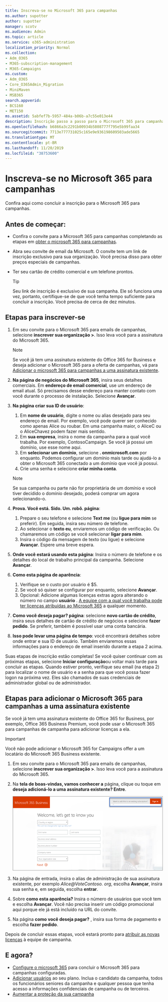 ```yaml
---
title: Inscreva-se no Microsoft 365 para campanhas
ms.author: supotter
author: supotter
manager: scotv
ms.audience: Admin
ms.topic: article
ms.service: o365-administration
localization_priority: Normal
ms.collection:
- Adm_O365
- M365-subscription-management
- M365-Campaigns
ms.custom:
- Adm_O365
- Core_O365Admin_Migration
- MiniMaven
- MSB365
search.appverid:
- BCS160
- MET150
ms.assetid: 5abfef7b-5957-484a-b06b-a7c55e013e44
description: Inscrição passo a passo para o Microsoft 365 para campanhas. Proteger sua campanha contra ameaças cybersecurity a email, dados e comunicação.
ms.openlocfilehash: b6866a3c2291b00934b5808777f795e5b99faa34
ms.sourcegitcommit: 7713e777731025c165e9e936198609503ade5665
ms.translationtype: MT
ms.contentlocale: pt-BR
ms.lasthandoff: 11/20/2019
ms.locfileid: "38753600"
---
```

# <a name="sign-up-for-microsoft-365-for-campaigns"></a>Inscreva-se no Microsoft 365 para campanhas 

Confira aqui como concluir a inscrição para o Microsoft 365 para campanhas.

## <a name="before-you-start"></a>Antes de começar: 
- Confira o convite para a Microsoft 365 para campanhas completando as etapas em [obter o microsoft 365 para campanhas](get-microsoft-365-campaigns.md#get-microsoft-365-for-campaigns). 
- Abra seu convite de email da Microsoft. O convite tem um link de inscrição exclusivo para sua organização. Você precisa disso para obter preços especiais de campanhas.
- Ter seu cartão de crédito comercial e um telefone prontos. 

    > [!TIP]
    > Seu link de inscrição é exclusivo de sua campanha. Ele só funciona uma vez, portanto, certifique-se de que você tenha tempo suficiente para concluir a inscrição. Você precisa de cerca de dez minutos. 

## <a name="steps-to-sign-up"></a>Etapas para inscrever-se

1. Em seu convite para o Microsoft 365 para emails de campanhas, selecione **inscrever sua organização >**. Isso leva você para a assinatura do Microsoft 365.
    > [!NOTE]
    > Se você já tem uma assinatura existente do Office 365 for Business e deseja adicionar o Microsoft 365 para a oferta de campanhas, vá para [Adicionar o microsoft 365 para campanhas a uma assinatura existente](#steps-to-add-microsoft-365-for-campaigns-to-an-existing-subscription).
1. **Na página de negócios do Microsoft 365**, insira seus detalhes comerciais. Em **endereço de email comercial**, use um endereço de email atual. Só precisamos desse endereço para manter contato com você durante o processo de instalação. Selecione **Avançar**.
1. **Na página criar sua ID de usuário**:
    1. Em **nome de usuário**, digite o nome ou alias desejado para seu endereço de email. Por exemplo, você pode querer ser conhecido como apenas Alice ou roubar. Em uma campanha maior, o AliceC ou o AliceChavez podem fazer mais sentido.
    2. Em **sua empresa**, insira o nome da campanha para a qual você trabalha. Por exemplo, ContosoCampaign. Se você já possui um domínio, use esse nome aqui. 
    3. Em **selecionar um domínio**, selecione **. onmicrosoft.com** por enquanto. Podemos configurar um domínio mais tarde ou ajudá-lo a obter o Microsoft 365 conectado a um domínio que você já possui.
    4. Crie uma senha e selecione **criar minha conta**. 
    > [!NOTE]
    > Se sua campanha ou parte não for proprietária de um domínio e você tiver decidido o domínio desejado, poderá comprar um agora selecionando-o.

4. **Prova. Você está. Sido. Um. robô. página**:
    1. Prepare o seu telefone e selecione **Text me** (ou **ligue para mim** se preferir). Em seguida, insira seu número de telefone. 
    2. Ao selecionar o **texto eu**, enviaremos um código de verificação. Ou chamaremos um código se você selecionar **ligar para mim**.
    3. Insira o código da mensagem de texto (ou ligue) e selecione **Avançar**. Espere uma breve espera. 
5. **Onde você estará usando esta página**: Insira o número de telefone e os detalhes do local de trabalho principal da campanha. Selecione **Avançar**.
6. **Como esta página de aparência**:
    1. Verifique se o custo por usuário é $5. 
    2. Se você só quiser se configurar por enquanto, selecione **Avançar**. 
    3. Opcional: Adicione algumas licenças extras agora alterando o número no campo **usuário** . [A equipe com a qual você trabalha pode ter licenças atribuídas ao Microsoft 365](../business/add-users-m365b.md?toc=/microsoft-365/campaigns/toc.json) a qualquer momento.
7. **Como você deseja pagar? página**: selecione **novo cartão de crédito**, insira seus detalhes de cartão de crédito de negócios e selecione **fazer pedido**. Se preferir, também é possível usar uma conta bancária.
8. **Isso pode levar uma página de tempo**: você encontrará detalhes sobre onde entrar e sua ID de usuário. Também enviaremos essas informações para o endereço de email inserido durante a etapa 2 acima.

Suas etapas de inscrição estão completas! Se você quiser continuar com as próximas etapas, selecione **Iniciar configuração**ou voltar mais tarde para concluir as etapas. Quando estiver pronto, verifique seu email (na etapa 2) para localizar o nome de usuário e a senha para que você possa fazer logon na próxima vez. Eles são chamados de suas credenciais de administrador global ou de administrador.

## <a name="steps-to-add-microsoft-365-for-campaigns-to-an-existing-subscription"></a>Etapas para adicionar o Microsoft 365 para campanhas a uma assinatura existente

Se você já tem uma assinatura existente do Office 365 for Business, por exemplo, Office 365 Business Premium, você pode usar o Microsoft 365 para campanhas de campanha para adicionar licenças a ela.
> [!IMPORTANT]
> Você não pode adicionar o Microsoft 365 for Campaigns offer a um locatário do Microsoft 365 Business existente.

1. Em seu convite para o Microsoft 365 para emails de campanhas, selecione **inscrever sua organização >**. Isso leva você para a assinatura do Microsoft 365.
2. Na **tela de boas-vindas, vamos conhecer a** página, clique ou toque em **deseja adicioná-lo a uma assinatura existente? Entre**.
    
    ![Escolha entrar no canto superior direito.](media/addtoexisting.png)
3. Na página de entrada, insira o alias de administração de sua assinatura existente, por exemplo *Alice@VoteContoso<span></span>. org*, escolha **Avançar**, insira sua senha e, em seguida, escolha **entrar**.
4. Sobre **como esta aparência?** Insira o número de usuários que você tem e escolha **Avançar**. Você não precisa inserir um código promocional aqui porque ele já está incluído na URL do convite.
5. Na página **como você deseja pagar?** , insira sua forma de pagamento e escolha **fazer pedido**.

Depois de concluir essas etapas, você estará pronto para [atribuir as novas licenças](https://docs.microsoft.com/office365/admin/subscriptions-and-billing/assign-licenses-to-users?view=o365-worldwide) à equipe de campanha. 


## <a name="whats-next"></a>E agora?
- [Configure o microsoft 365](../business/set-up.md?toc=/microsoft-365/campaigns/toc.json) para concluir o Microsoft 365 para campanhas configuradas. 
- [Adicionar usuários](../business/add-users-m365b.md?toc=/microsoft-365/campaigns/toc.json) ao seu plano. Inclua o candidato da campanha, todos os funcionários seniores da campanha e qualquer pessoa que tenha acesso a informações confidenciais de campanha ou de terceiros.
- [Aumentar a proteção da sua campanha](m365-campaigns-security-overview.md)




